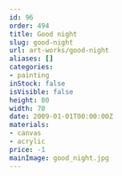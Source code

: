 ```yaml
---
id: 96
order: 494
title: Good night
slug: good-night
url: art-works/good-night
aliases: []
categories:
- painting
inStock: false
isVisible: false
height: 80
width: 70
date: 2009-01-01T00:00:00Z
materials:
- canvas
- acrylic
price: -1
mainImage: good_night.jpg
---
```

